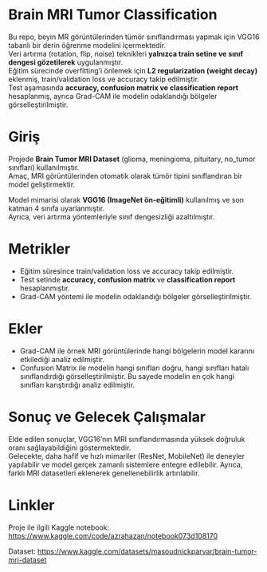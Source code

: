 # Brain MRI Tumor Classification

Bu repo, beyin MR görüntülerinden tümör sınıflandırması yapmak için VGG16 tabanlı bir derin öğrenme modelini içermektedir.  
Veri artırma (rotation, flip, noise) teknikleri **yalnızca train setine ve sınıf dengesi gözetilerek** uygulanmıştır.  
Eğitim sürecinde overfitting’i önlemek için **L2 regularization (weight decay)** eklenmiş, train/validation loss ve accuracy takip edilmiştir.  
Test aşamasında **accuracy, confusion matrix ve classification report** hesaplanmış, ayrıca Grad-CAM ile modelin odaklandığı bölgeler görselleştirilmiştir.

# Giriş

Projede **Brain Tumor MRI Dataset** (glioma, meningioma, pituitary, no_tumor sınıfları) kullanılmıştır.  
Amaç, MRI görüntülerinden otomatik olarak tümör tipini sınıflandıran bir model geliştirmektir.  

Model mimarisi olarak **VGG16 (ImageNet ön-eğitimli)** kullanılmış ve son katman 4 sınıfa uyarlanmıştır.  
Ayrıca, veri artırma yöntemleriyle sınıf dengesizliği azaltılmıştır.  

# Metrikler

- Eğitim süresince train/validation loss ve accuracy takip edilmiştir.  
- Test setinde **accuracy, confusion matrix** ve **classification report** hesaplanmıştır.  
- Grad-CAM yöntemi ile modelin odaklandığı bölgeler görselleştirilmiştir.  

# Ekler

- Grad-CAM ile örnek MRI görüntülerinde hangi bölgelerin model kararını etkilediği analiz edilmiştir.
- Confusion Matrix ile modelin hangi sınıfları doğru, hangi sınıfları hatalı sınıflandırdığı görselleştirilmiştir. 
  Bu sayede modelin en çok hangi sınıfları karıştırdığı analiz edilmiştir.

# Sonuç ve Gelecek Çalışmalar

Elde edilen sonuçlar, VGG16’nın MRI sınıflandırmasında yüksek doğruluk oranı sağlayabildiğini göstermektedir.  
Gelecekte, daha hafif ve hızlı mimariler (ResNet, MobileNet) ile deneyler yapılabilir ve model gerçek zamanlı sistemlere entegre edilebilir. Ayrıca, farklı MRI datasetleri eklenerek genellenebilirlik artırılabilir.  

# Linkler

Proje ile ilgili Kaggle notebook: 
https://www.kaggle.com/code/azrahazan/notebook073d108170

Dataset: 
https://www.kaggle.com/datasets/masoudnickparvar/brain-tumor-mri-dataset

